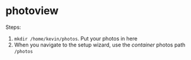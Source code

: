 # photoview

Steps:
1. `mkdir /home/kevin/photos`. Put your photos in here
2. When you navigate to the setup wizard, use the *container* photos path `/photos`